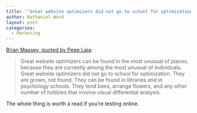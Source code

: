 ```yaml
---
title: '‘Great website optimizers did not go to school for optimization.’'
author: Nathaniel Ward
layout: post
categories:
  - Marketing
---
```

[Brian Massey, quoted by Peep Laja][1]:

> Great website optimizers can be found in the most unusual of places, because they are currently among the most unusual of individuals. Great website optimizers did not go to school for optimization. They are grown, not found. They can be found in libraries and in psychology schools. They tend bees, arrange flowers, and any other number of hobbies that involve visual differential analysis.

The whole thing is worth a read if you’re testing online.

 [1]: https://conversionxl.com/recognize-great-conversion-optimization-people/